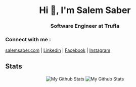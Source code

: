 <h1 align="center">Hi 👋, I'm Salem Saber</h1>
<h3 align="center">Software Engineer at Trufla</h3> 


### Connect with me :
[salemsaber.com][website] | [Linkedin][linkedin] | [Facebook][facebook] | [Instagram][instagram]


## Stats

<p align="center">
<img align="center" src="https://github-readme-stats.vercel.app/api?username=salem-saber&&show_icons=true&theme=radical&count_private=true&include_all_commits=true" alt="My Github Stats">
<img align="center" src="https://github-readme-stats.vercel.app/api/top-langs/?username=salem-saber&layout=compact&theme=radical" alt="My Github Stats">
</p>

[website]: https://salemsaber.com
[linkedin]: https://www.linkedin.com/in/salem-saber/
[instagram]: https://www.instagram.com/salem_saber97/
[facebook]: https://web.facebook.com/salem.saber97/
[current_company]: https://qafeer.app/


